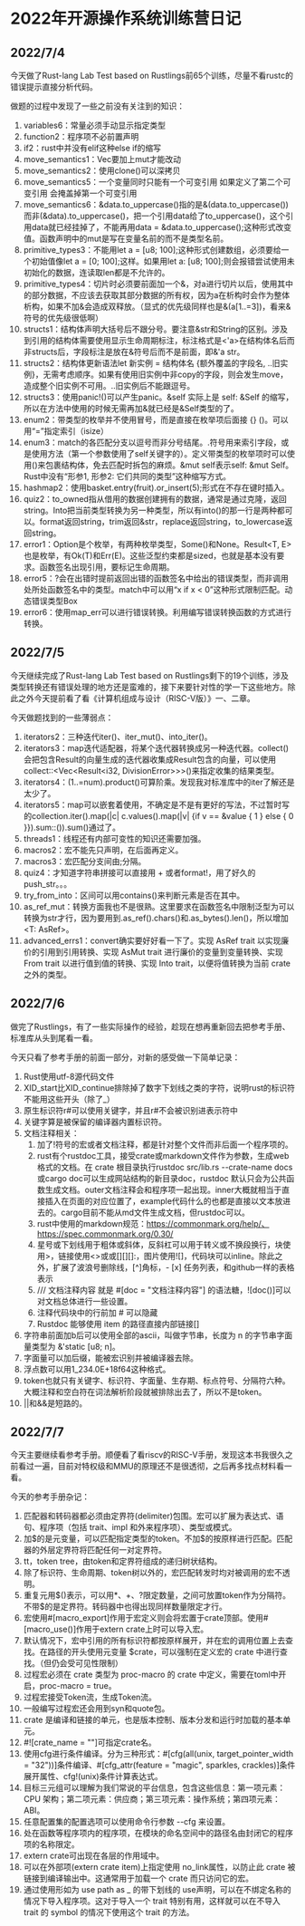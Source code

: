 # 2022年开源操作系统训练营日记
## 2022/7/4
今天做了Rust-lang Lab Test based on Rustlings前65个训练，尽量不看rustc的错误提示直接分析代码。

做题的过程中发现了一些之前没有关注到的知识：

1. variables6：常量必须手动显示指定类型
2. function2：程序项不必前置声明
3. if2：rust中并没有elif这种else if的缩写
4. move_semantics1：Vec要加上mut才能改动
5. move_semantics2：使用clone()可以深拷贝
6. move_semantics5：一个变量同时只能有一个可变引用 如果定义了第二个可变引用 会掩盖掉第一个可变引用
7. move_semantics6：&data.to_uppercase()指的是&(data.to_uppercase())而非(&data).to_uppercase()，把一个引用data给了to_uppercase()，这个引用data就已经挂掉了，不能再用data = &data.to_uppercase();这种形式改变值。函数声明中的mut是写在变量名前的而不是类型名前。
8. primitive_types3：不能用let a = [u8; 100];这种形式创建数组，必须要给一个初始值像let a = [0; 100];这样。如果用let a: [u8; 100];则会报错尝试使用未初始化的数据，连读取len都是不允许的。
9. primitive_types4：切片时必须要前面加一个&，对a进行切片以后，使用其中的部分数据，不应该去获取其部分数据的所有权，因为a在析构时会作为整体析构，如果不加&会造成双释放。（显式的优先级同样也是&(a[1..=3])，看来&符号的优先级很低啊）
10. structs1：结构体声明大括号后不跟分号。要注意&str和String的区别。涉及到引用的结构体需要使用显示生命周期标注，标注格式是<'a>在结构体名后而非structs后，字段标注是放在&符号后而不是前面，即&'a str。
11. structs2：结构体更新语法let 新实例 = 结构体名 {额外覆盖的字段名, ..旧实例}，无需考虑顺序。如果有使用旧实例中非copy的字段，则会发生move，造成整个旧实例不可用。..旧实例后不能跟逗号。
12. structs3：使用panic!()可以产生panic。&self 实际上是 self: &Self 的缩写，所以在方法中使用的时候无需再加&就已经是&Self类型的了。
13. enum2：带类型的枚举并不使用冒号，而是直接在枚举项后面接 {} ()。可以用“=”指定索引（isize）
14. enum3：match的各匹配分支以逗号而非分号结尾。.符号用来索引字段，或是使用方法（第一个参数使用了self关键字的）。定义带类型的枚举项时可以使用()来包裹结构体，免去匹配时拆包的麻烦。&mut self表示self: &mut Self。Rust中没有“形参1, 形参2: 它们共同的类型”这种缩写方式。
15. hashmap2：使用basket.entry(fruit).or_insert(5);形式在不存在键时插入。
16. quiz2：to_owned指从借用的数据创建拥有的数据，通常是通过克隆，返回string。Into把当前类型转换为另一种类型，所以有into()的那一行是两种都可以。format返回string，trim返回&str，replace返回string，to_lowercase返回string。
17. error1：Option<T>是个枚举，有两种枚举类型，Some()和None。Result<T, E>也是枚举，有Ok(T)和Err(E)。这些泛型约束都是sized，也就是基本没有要求。函数签名出现引用，要标记生命周期。
18. error5：?会在出错时提前返回出错的函数签名中给出的错误类型，而非调用处所处函数签名中的类型。match中可以用“x if x < 0”这种形式限制匹配。动态错误类型Box<dyn error::Error>
19. error6：使用map_err可以进行错误转换。利用编写错误转换函数的方式进行转换。

## 2022/7/5
今天继续完成了Rust-lang Lab Test based on Rustlings剩下的19个训练，涉及类型转换还有错误处理的地方还是蛮难的，接下来要针对性的学一下这些地方。除此之外今天提前看了看《计算机组成与设计（RISC-V版）》一、二章。

今天做题找到的一些薄弱点：

1. iterators2：三种迭代iter()、iter_mut()、into_iter()。
2. iterators3：map迭代适配器，将某个迭代器转换成另一种迭代器。collect()会把包含Result的向量生成的迭代器收集成Result包含的向量，可以使用collect::<Vec<Result<i32, DivisionError>>>()来指定收集的结果类型。
3. iterators4：(1..=num).product()可算阶乘。发现我对标准库中的iter了解还是太少了。
4. iterators5：map可以嵌套着使用，不确定是不是有更好的写法，不过暂时写的collection.iter().map(|c| c.values().map(|v| {if v == &value { 1 } else { 0 }}).sum::<usize>()).sum()通过了。
5. threads1：线程还有内部可变性的知识还需要加强。
6. macros2：宏不能先只声明，在后面再定义。
7. macros3：宏匹配分支间由;分隔。
8. quiz4：才知道字符串拼接可以直接用 + 或者format!，用了好久的push_str。。。
9. try_from_into：区间可以用contains()来判断元素是否在其中。
10. as_ref_mut：转换方面我也不是很熟。这里要求在函数签名中限制泛型为可以转换为str才行，因为要用到.as_ref().chars()和.as_bytes().len()，所以增加<T: AsRef<str>>。
11. advanced_errs1：convert确实要好好看一下了。实现 AsRef trait 以实现廉价的引用到引用转换、实现 AsMut trait 进行廉价的变量到变量转换、实现 From trait 以进行值到值的转换、实现 Into trait，以便将值转换为当前 crate 之外的类型。

## 2022/7/6
做完了Rustlings，有了一些实际操作的经验，趁现在想再重新回去把参考手册、标准库从头到尾看一看。

今天只看了参考手册的前面一部分，对新的感受做一下简单记录：

1. Rust使用utf-8源代码文件
2. XID_start比XID_continue排除掉了数字下划线之类的字符，说明rust的标识符不能用这些开头（除了_）
3. 原生标识符r#可以使用关键字，并且r#不会被识别进表示符中
4. 关键字算是被保留的编译器内置标识符。
5. 文档注释相关：
    1) 加了!符号的宏或者文档注释，都是针对整个文件而非后面一个程序项的。
    2) rust有个rustdoc工具，接受crate或markdown文件作为参数，生成web格式的文档。在 crate 根目录执行rustdoc src/lib.rs --crate-name docs或cargo doc可以生成网站结构的新目录doc，rustdoc 默认只会为公共函数生成文档。outer文档注释会和程序项一起出现。inner大概就相当于直接插入在页面的对应位置了，example代码什么的也都是直接以文本放进去的。cargo目前不能从md文件生成文档，但rustdoc可以。
    3) rust中使用的markdown规范：https://commonmark.org/help/、https://spec.commonmark.org/0.30/
    4) 星号或下划线用于粗体或斜体，反斜杠可以用于转义或不换段换行，块使用>，链接使用<>或[]()或[][][]:，图片使用![]，代码块可以inline。除此之外，扩展了波浪号删除线，[^]角标，- [x] 任务列表，和github一样的表格表示
    5) /// 文档注释内容 就是 #[doc = "文档注释内容"] 的语法糖，![doc()]可以对文档总体进行一些设置。
    6) 注释代码块中的行前加 # 可以隐藏
    7) Rustdoc 能够使用 item 的路径直接内部链接[]
6. 字符串前面加b后可以使用全部的ascii，叫做字节串，长度为 n 的字节串字面量类型为 &'static [u8; n]。
7. 字面量可以加后缀，能被宏识别并被编译器去除。
8. 浮点数可以用1_234.0E+18f64这种格式。
9. token也就只有关键字、标识符、字面量、生存期、标点符号、分隔符六种。大概注释和空白符在词法解析阶段就被排除出去了，所以不是token。
10. ||和&&是短路的。

## 2022/7/7

今天主要继续看参考手册。顺便看了看riscv的RISC-V手册，发现这本书我很久之前看过一遍，目前对特权级和MMU的原理还不是很透彻，之后再多找点材料看一看。

今天的参考手册杂记：
1. 匹配器和转码器都必须由定界符(delimiter)包围。宏可以扩展为表达式、语句、程序项（包括 trait、impl 和外来程序项）、类型或模式。
2. 加\$的是元变量，可以匹配指定类型的token。不加\$的按原样进行匹配。匹配器的外层定界符将匹配任何一对定界符。
3. tt，token tree，由token和定界符组成的递归树状结构。
4. 除了标识符、生命周期、token树以外的，宏匹配转发时均对被调用的宏不透明。
5. 重复元用\$()表示，可以用*、+、?限定数量，之间可放置token作为分隔符。不带\$的是定界符。转码器中也得出现同样数量限定才行。
6. 宏使用#[macro_export]作用于宏定义则会将宏置于crate顶部。使用#[macro_use()]作用于extern crate上时可以导入宏。
7. 默认情况下，宏中引用的所有标识符都按原样展开，并在宏的调用位置上去查找。在路径的开头使用元变量 \$crate，可以强制在定义宏的 crate 中进行查找。（但仍会受可见性限制）
8. 过程宏必须在 crate 类型为 proc-macro 的 crate 中定义，需要在toml中开启，proc-macro = true。
9. 过程宏接受Token流，生成Token流。
10. 一般编写过程宏还会用到syn和quote包。
11. crate 是编译和链接的单元，也是版本控制、版本分发和运行时加载的基本单元。
12. #![crate_name = ""]可指定crate名。
13. 使用cfg进行条件编译。分为三种形式：#[cfg(all(unix, target_pointer_width = "32"))]条件编译、#[cfg_attr(feature = "magic", sparkles, crackles)]条件展开属性、cfg!(unix)条件计算表达式。
14. 目标三元组可以理解为我们常说的平台信息，包含这些信息：第一项元素：CPU 架构；第二项元素：供应商；第三项元素：操作系统；第四项元素：ABI。
15. 任意配置集的配置选项可以使用命令行参数 --cfg 来设置。
16. 处在函数等程序项内的程序项，在模块的命名空间中的路径名由封闭它的程序项的名称限定。
17. extern crate可出现在各层的作用域中。
18. 可以在外部项(extern crate item)上指定使用 no_link属性，以防止此 crate 被链接到编译输出中。这通常用于加载一个 crate 而只访问它的宏。
19. 通过使用形如为 use path as _ 的带下划线的 use声明，可以在不绑定名称的情况下导入程序项。这对于导入一个 trait 特别有用，这样就可以在不导入 trait 的 symbol 的情况下使用这个 trait 的方法。
